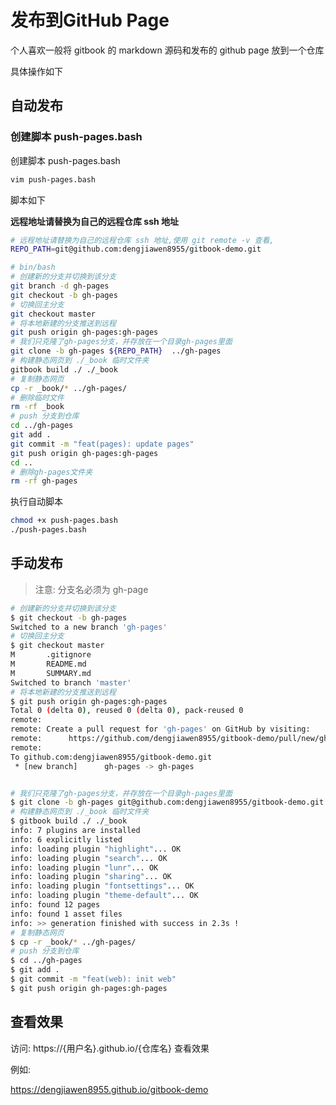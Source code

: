 # 发布到GitHub Page

个人喜欢一般将 gitbook 的 markdown 源码和发布的 github page 放到一个仓库

具体操作如下

## 自动发布

### 创建脚本 push-pages.bash 

创建脚本 push-pages.bash 

```bash
vim push-pages.bash 
```
脚本如下

**远程地址请替换为自己的远程仓库 ssh 地址**

```bash
# 远程地址请替换为自己的远程仓库 ssh 地址,使用 git remote -v 查看,
REPO_PATH=git@github.com:dengjiawen8955/gitbook-demo.git

# bin/bash
# 创建新的分支并切换到该分支
git branch -d gh-pages
git checkout -b gh-pages
# 切换回主分支
git checkout master
# 将本地新建的分支推送到远程
git push origin gh-pages:gh-pages
# 我们只克隆了gh-pages分支，并存放在一个目录gh-pages里面
git clone -b gh-pages ${REPO_PATH}  ../gh-pages
# 构建静态网页到 ./_book 临时文件夹
gitbook build ./ ./_book
# 复制静态网页
cp -r _book/* ../gh-pages/
# 删除临时文件
rm -rf _book
# push 分支到仓库
cd ../gh-pages
git add .
git commit -m "feat(pages): update pages"
git push origin gh-pages:gh-pages
cd ..
# 删除gh-pages文件夹
rm -rf gh-pages
```

执行自动脚本

```bash
chmod +x push-pages.bash
./push-pages.bash
```

## 手动发布

> 注意: 分支名必须为 gh-page

```bash
# 创建新的分支并切换到该分支
$ git checkout -b gh-pages
Switched to a new branch 'gh-pages'
# 切换回主分支
$ git checkout master
M       .gitignore
M       README.md
M       SUMMARY.md
Switched to branch 'master'
# 将本地新建的分支推送到远程
$ git push origin gh-pages:gh-pages
Total 0 (delta 0), reused 0 (delta 0), pack-reused 0
remote: 
remote: Create a pull request for 'gh-pages' on GitHub by visiting:
remote:      https://github.com/dengjiawen8955/gitbook-demo/pull/new/gh-page
remote: 
To github.com:dengjiawen8955/gitbook-demo.git
 * [new branch]      gh-pages -> gh-pages
```



```bash

# 我们只克隆了gh-pages分支，并存放在一个目录gh-pages里面
$ git clone -b gh-pages git@github.com:dengjiawen8955/gitbook-demo.git  ../gh-pages
# 构建静态网页到 ./_book 临时文件夹
$ gitbook build ./ ./_book
info: 7 plugins are installed 
info: 6 explicitly listed 
info: loading plugin "highlight"... OK 
info: loading plugin "search"... OK 
info: loading plugin "lunr"... OK 
info: loading plugin "sharing"... OK 
info: loading plugin "fontsettings"... OK 
info: loading plugin "theme-default"... OK 
info: found 12 pages 
info: found 1 asset files 
info: >> generation finished with success in 2.3s ! 
# 复制静态网页
$ cp -r _book/* ../gh-pages/
# push 分支到仓库
$ cd ../gh-pages
$ git add .
$ git commit -m "feat(web): init web"
$ git push origin gh-pages:gh-pages
```
## 查看效果

访问: https://{用户名}.github.io/{仓库名} 查看效果

例如:

https://dengjiawen8955.github.io/gitbook-demo